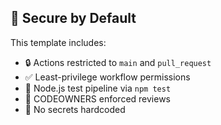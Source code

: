 ## 🔐 Secure by Default

This template includes:

- 🔒 Actions restricted to `main` and `pull_request`
- ✅ Least-privilege workflow permissions
- 🧪 Node.js test pipeline via `npm test`
- 👥 CODEOWNERS enforced reviews
- 🛑 No secrets hardcoded
